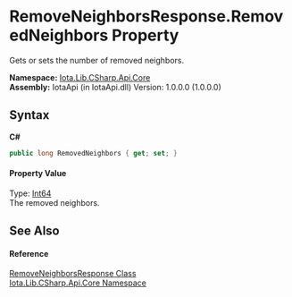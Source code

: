 # RemoveNeighborsResponse.RemovedNeighbors Property 
 

Gets or sets the number of removed neighbors.

**Namespace:**&nbsp;<a href="N_Iota_Lib_CSharp_Api_Core">Iota.Lib.CSharp.Api.Core</a><br />**Assembly:**&nbsp;IotaApi (in IotaApi.dll) Version: 1.0.0.0 (1.0.0.0)

## Syntax

**C#**<br />
``` C#
public long RemovedNeighbors { get; set; }
```


#### Property Value
Type: <a href="http://msdn2.microsoft.com/en-us/library/6yy583ek" target="_blank">Int64</a><br />The removed neighbors.

## See Also


#### Reference
<a href="T_Iota_Lib_CSharp_Api_Core_RemoveNeighborsResponse">RemoveNeighborsResponse Class</a><br /><a href="N_Iota_Lib_CSharp_Api_Core">Iota.Lib.CSharp.Api.Core Namespace</a><br />